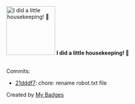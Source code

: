 <img src="https://my-badges.github.io/my-badges/chore-commit.png" alt="I did a little housekeeping! 🧹" title="I did a little housekeeping! 🧹" width="128">
<strong>I did a little housekeeping! 🧹</strong>
<br><br>

Commits:

- <a href="https://github.com/dwesh163/landing-page/commit/21dddf7624571cf3e9822c67dcd939253e2bbc09">21dddf7</a>: chore: rename robot.txt file


Created by <a href="https://github.com/my-badges/my-badges">My Badges</a>